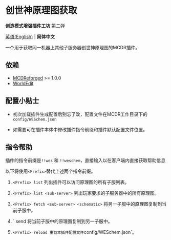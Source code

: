 # 创世神原理图获取

**创造模式增强插件工坊** 第二弹

 [英语(English)](https://github.com/ra1ny-yuki/weschem) | **简体中文**

 一个用于获取同一机器上其他子服务器创世神原理图的MCDR插件。
 
## 依赖
- [MCDReforged](https://github.com/Fallen-Breath/MCDReforged/) >= 1.0.0
- [WorldEdit](https://www.curseforge.com/minecraft/mc-mods/worldedit)

## 配置小贴士
- 初次加载插件生成配置后别忘了改，配置文件在MCDR工作目录下的`config/WESchem.json`

- 如需要可在插件本体中修改插件指令前缀和插件默认配置文件位置。

## 指令帮助
插件的指令前缀是`!!wes` 和 `!!weschem`，直接输入以在客户端内直接获取帮助信息

以下将使用`<Prefix>`替代上述两个指令前缀。

1. `<Prefix> list` 
列出插件可以访问原理图的所有子服列表。

2. `<Prefix> list <sub-server>`
列出玩家要求的子服务器中的所有原理图。

3. `<Prefix> fetch <sub-server> <schematic>`
将另一子服中的原理图复制到当前子服中。

4. `<Prefix> send <sub-server> <schematic>
将当前子服中的原理图复制到另一子服中。

5. `<Prefix> reload
重载本插件配置文件`config/WESchem.json`。
